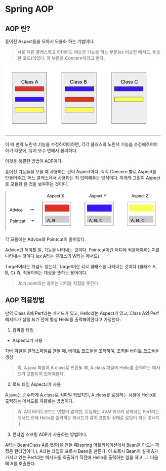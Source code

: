 # Spring AOP

## AOP 란?

흩어진 Aspect들을 모아서 모듈화 하는 기법이다.

>서로 다른 클래스라고 하더라도 비슷한 기능을 하는 부분(ex 비슷한 메서드, 비슷한 코드)이있다. 이 부분을 Concern이라고 한다.

<img src="photo.png">

이 때 만약 노란색 기능을 수정하여야하면, 각각 클래스의 노란색 기능을 수정해주어야 하기 때문에, 유지 보수 면에서 불리하다.

이것을 해결한 방법이 AOP이다.

흩어진 기능들을 모을 때 사용하는 것이 Aspect이다. 각각 Concern 별로 Aspect를 만들어주고, 어느 클래스에서 사용하는 지 입력해주는 방식이다. 아래의 그림이 Aspect로 모듈화 한 것을 보여주는 것이다.

<img src="photo2.png">

각 모듈에는 Advice와 Pointcut이 들어있다.

Advice란 해야할 일, 기능을 나타내는 것이다.
Pointcut이란 어디에 적용해야하는지를 나타내는 것이다.(ex A라는 클래스의 W라는 메서드)

Target이라는 개념도 있는데, Target이란 각각 클래스를 나타내는 것이다.(클래스 A, B, C) 즉, 적용이되는 대상을 뜻하는 용어이다.

>Join point라는 용어는 끼어들 지점을 뜻한다

## AOP 적용방법
만약 Class A에 Perf라는 메서드가 있고, Hello라는 Aspect가 있고, Class A의 Perf메서드가 실행 되기 전에 항상 Hello를 출력해야한다고 가정한다.

1. 컴파일 타임
- AspectJ가 사용

자바 파일을 클래스파일로 만들 때, 바이트 코드들을 조작하여, 조작된 바이트 코드들을 생성

>즉, A.java 파일이 A.class로 변환될 때, A.class 파일에 Hello를 출력하는 메서드가 포함되어 있어야한다.

2.  로드 타임
AspectJ가 사용

A.java는 순수하게 A.class로 컴파일 되었지만, A.class를 로딩하는 시점에 Hello를 출력하는 메서드를 끼워넣는 방법이다.

>즉, A의 바이트코드는 변함이 없지만, 로딩하는 JVM 메모리 상에서는 Perf라는 메서드 전에 Hello를 출력하는 메서드가 같이 포함된 상태로 로딩이 되는 것ㅇ디ㅏ.

3. 런타임
스프링 AOP가 사용하는 방법이다.

A라는 Bean(Class A를 뜻함)을 만들 때(spring 어플리케이션에서 Bean을 만드는 과정은 런타임이다.), A라는 타입의 프록시 Bean을 만든다.
이 프록시 Bean이 실제 A가 가지고 있는 Perf라는 메서드를 호출하기 직전에 Hello를 출력하는 일을 하고, 그 다음에 A를 호출한다.
